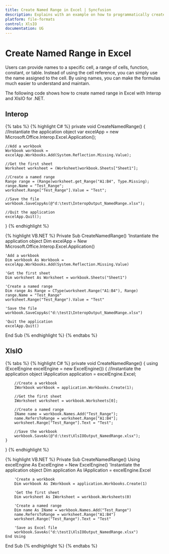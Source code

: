 ```yaml
---
title: Create Named Range in Excel | Syncfusion
description: Explains with an example on how to programmatically create a named range in Excel using Interop and XlsIO.
platform: file-formats
control: XlsIO
documentation: UG
---
```


# Create Named Range in Excel

Users can provide names to a specific cell, a range of cells, function, constant, or table. Instead of using the cell reference, you can simply use the name assigned to the cell. By using names, you can make the formulas much easier to understand and maintain.

The following code shows how to create named range in Excel with Interop and XlsIO for .NET.

## Interop

{% tabs %}
{% highlight C# %}
private void CreateNamedRange()
{
    //Instantiate the application object
    var excelApp = new Microsoft.Office.Interop.Excel.Application();

    //Add a workbook
    Workbook workbook = excelApp.Workbooks.Add(System.Reflection.Missing.Value);

    //Get the first sheet
    Worksheet worksheet = (Worksheet)workbook.Sheets["Sheet1"];

    //Create a named range
    Range range = (Range)worksheet.get_Range("A1:B4", Type.Missing);
    range.Name = "Test_Range";
    worksheet.Range["Test_Range"].Value = "Test";

    //Save the file
    workbook.SaveCopyAs(@"d:\test\InteropOutput_NamedRange.xlsx");

    //Quit the application
    excelApp.Quit();
}
{% endhighlight %}

{% highlight VB.NET %}
Private Sub CreateNamedRange()
    'Instantiate the application object
    Dim excelApp = New Microsoft.Office.Interop.Excel.Application()

    'Add a workbook
    Dim workbook As Workbook = excelApp.Workbooks.Add(System.Reflection.Missing.Value)

    'Get the first sheet
    Dim worksheet As Worksheet = workbook.Sheets("Sheet1")

    'Create a named range
    Dim range As Range = CType(worksheet.Range("A1:B4"), Range)
    range.Name = "Test_Range"
    worksheet.Range("Test_Range").Value = "Test"

    'Save the file
    workbook.SaveCopyAs("d:\test1\InteropOutput_NamedRange.xlsx")

    'Quit the application
    excelApp.Quit()
End Sub
{% endhighlight %}
{% endtabs %}

## XlsIO

{% tabs %}
{% highlight C# %}
private void CreateNamedRange()
{
    using (ExcelEngine excelEngine = new ExcelEngine())
    {
        //Instantiate the application object
        IApplication application = excelEngine.Excel;

        //Create a workbook
        IWorkbook workbook = application.Workbooks.Create(1);

        //Get the first sheet
        IWorksheet worksheet = workbook.Worksheets[0];

        //Create a named range
        IName name = workbook.Names.Add("Test_Range");
        name.RefersToRange = worksheet.Range["A1:B4"];
        worksheet.Range["Test_Range"].Text = "Test";

        //Save the workbook
        workbook.SaveAs(@"d:\test\XlsIOOutput_NamedRange.xlsx");
    }
}
{% endhighlight %}

{% highlight VB.NET %}
Private Sub CreateNamedRange()
    Using excelEngine As ExcelEngine = New ExcelEngine()
        'Instantiate the application object
        Dim application As IApplication = excelEngine.Excel

        'Create a workbook
        Dim workbook As IWorkbook = application.Workbooks.Create(1)

        'Get the first sheet
        Dim worksheet As IWorksheet = workbook.Worksheets(0)

        'Create a named range
        Dim name As IName = workbook.Names.Add("Test_Range")
        name.RefersToRange = worksheet.Range("A1:B4")
        worksheet.Range("Test_Range").Text = "Test"

        'Save as Excel file
        workbook.SaveAs("d:\test1\XlsIOOutput_NamedRange.xlsx")
    End Using
End Sub
{% endhighlight %}
{% endtabs %}
